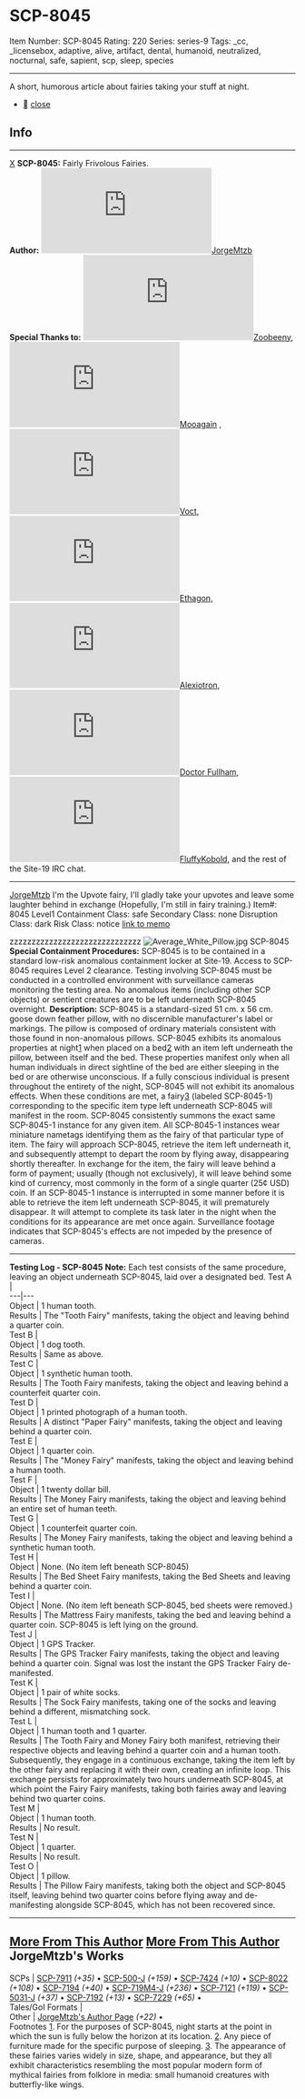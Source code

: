 # SCP-8045
Item Number: SCP-8045
Rating: 220
Series: series-9
Tags: _cc, _licensebox, adaptive, alive, artifact, dental, humanoid, neutralized, nocturnal, safe, sapient, scp, sleep, species

---

A short, humorous article about fairies taking your stuff at night.
  * [](javascript:;)
[close](javascript:;)
## Info
* * *
[X](javascript:;)
**SCP-8045:** Fairly Frivolous Fairies.  
**Author:** [![JorgeMtzb](https://www.wikidot.com/avatar.php?userid=8474687&amp;size=small&amp;timestamp=1744331662)](http://www.wikidot.com/user:info/jorgemtzb)[JorgeMtzb](http://www.wikidot.com/user:info/jorgemtzb)  
**Special Thanks to:** [![Zoobeeny](https://www.wikidot.com/avatar.php?userid=6070624&amp;size=small&amp;timestamp=1744331662)](http://www.wikidot.com/user:info/zoobeeny)[Zoobeeny](http://www.wikidot.com/user:info/zoobeeny), [![Mooagain ](https://www.wikidot.com/avatar.php?userid=5975504&amp;size=small&amp;timestamp=1744331662)](http://www.wikidot.com/user:info/mooagain)[Mooagain](http://www.wikidot.com/user:info/mooagain) , [![Voct](https://www.wikidot.com/avatar.php?userid=392303&amp;size=small&amp;timestamp=1744331662)](http://www.wikidot.com/user:info/voct)[Voct](http://www.wikidot.com/user:info/voct), [![Ethagon](https://www.wikidot.com/avatar.php?userid=5844683&amp;size=small&amp;timestamp=1744331662)](http://www.wikidot.com/user:info/ethagon)[Ethagon](http://www.wikidot.com/user:info/ethagon), [![Alexiotron](https://www.wikidot.com/avatar.php?userid=8512781&amp;size=small&amp;timestamp=1744331662)](http://www.wikidot.com/user:info/alexiotron)[Alexiotron](http://www.wikidot.com/user:info/alexiotron), [![Doctor Fullham](https://www.wikidot.com/avatar.php?userid=1989312&amp;size=small&amp;timestamp=1744331662)](http://www.wikidot.com/user:info/doctor-fullham)[Doctor Fullham](http://www.wikidot.com/user:info/doctor-fullham), [![FluffyKobold](https://www.wikidot.com/avatar.php?userid=8998452&amp;size=small&amp;timestamp=1744331662)](http://www.wikidot.com/user:info/fluffykobold)[FluffyKobold](http://www.wikidot.com/user:info/fluffykobold), and the rest of the Site-19 IRC chat.
* * *

[JorgeMtzb](javascript:;)
I'm the Upvote fairy, I'll gladly take your upvotes and leave some laughter behind in exchange (Hopefully, I'm still in fairy training.)
Item#: 8045
Level1
Containment Class:
safe
Secondary Class:
none
Disruption Class:
dark
Risk Class:
notice
[link to memo](/classification-committee-memo)  

zzzzzzzzzzzzzzzzzzzzzzzzzzzzzz
![Average_White_Pillow.jpg](https://upload.wikimedia.org/wikipedia/commons/8/84/Average_White_Pillow.jpg)
SCP-8045
**Special Containment Procedures:** SCP-8045 is to be contained in a standard low-risk anomalous containment locker at Site-19. Access to SCP-8045 requires Level 2 clearance. Testing involving SCP-8045 must be conducted in a controlled environment with surveillance cameras monitoring the testing area. No anomalous items (including other SCP objects) or sentient creatures are to be left underneath SCP-8045 overnight.
**Description:** SCP-8045 is a standard-sized 51 cm. x 56 cm. goose down feather pillow, with no discernible manufacturer's label or markings. The pillow is composed of ordinary materials consistent with those found in non-anomalous pillows.
SCP-8045 exhibits its anomalous properties at night[1](javascript:;) when placed on a bed[2](javascript:;) with an item left underneath the pillow, between itself and the bed. These properties manifest only when all human individuals in direct sightline of the bed are either sleeping in the bed or are otherwise unconscious. If a fully conscious individual is present throughout the entirety of the night, SCP-8045 will not exhibit its anomalous effects.
When these conditions are met, a fairy[3](javascript:;) (labeled SCP-8045-1) corresponding to the specific item type left underneath SCP-8045 will manifest in the room. SCP-8045 consistently summons the exact same SCP-8045-1 instance for any given item. All SCP-8045-1 instances wear miniature nametags identifying them as the fairy of that particular type of item.
The fairy will approach SCP-8045, retrieve the item left underneath it, and subsequently attempt to depart the room by flying away, disappearing shortly thereafter. In exchange for the item, the fairy will leave behind a form of payment; usually (though not exclusively), it will leave behind some kind of currency, most commonly in the form of a single quarter (25¢ USD) coin.
If an SCP-8045-1 instance is interrupted in some manner before it is able to retrieve the item left underneath SCP-8045, it will prematurely disappear. It will attempt to complete its task later in the night when the conditions for its appearance are met once again. Surveillance footage indicates that SCP-8045's effects are not impeded by the presence of cameras.
* * *
**Testing Log - SCP-8045**
**Note:** Each test consists of the same procedure, leaving an object underneath SCP-8045, laid over a designated bed.
Test A |   
---|---  
Object | 1 human tooth.  
Results | The "Tooth Fairy" manifests, taking the object and leaving behind a quarter coin.  
Test B |   
Object | 1 dog tooth.  
Results | Same as above.  
Test C |   
Object | 1 synthetic human tooth.  
Results | The Tooth Fairy manifests, taking the object and leaving behind a counterfeit quarter coin.  
Test D |   
Object | 1 printed photograph of a human tooth.  
Results | A distinct "Paper Fairy" manifests, taking the object and leaving behind a quarter coin.  
Test E |   
Object | 1 quarter coin.  
Results | The "Money Fairy" manifests, taking the object and leaving behind a human tooth.  
Test F |   
Object | 1 twenty dollar bill.  
Results | The Money Fairy manifests, taking the object and leaving behind an entire set of human teeth.  
Test G |   
Object | 1 counterfeit quarter coin.  
Results | The Money Fairy manifests, taking the object and leaving behind a synthetic human tooth.  
Test H |   
Object | None. (No item left beneath SCP-8045)  
Results | The Bed Sheet Fairy manifests, taking the Bed Sheets and leaving behind a quarter coin.  
Test I |   
Object | None. (No item left beneath SCP-8045, bed sheets were removed.)  
Results | The Mattress Fairy manifests, taking the bed and leaving behind a quarter coin. SCP-8045 is left lying on the ground.  
Test J |   
Object | 1 GPS Tracker.  
Results | The GPS Tracker Fairy manifests, taking the object and leaving behind a quarter coin. Signal was lost the instant the GPS Tracker Fairy de-manifested.  
Test K |   
Object | 1 pair of white socks.  
Results | The Sock Fairy manifests, taking one of the socks and leaving behind a different, mismatching sock.  
Test L |   
Object | 1 human tooth and 1 quarter.  
Results | The Tooth Fairy and Money Fairy both manifest, retrieving their respective objects and leaving behind a quarter coin and a human tooth. Subsequently, they engage in a continuous exchange, taking the item left by the other fairy and replacing it with their own, creating an infinite loop. This exchange persists for approximately two hours underneath SCP-8045, at which point the Fairy Fairy manifests, taking both fairies away and leaving behind two quarter coins.  
Test M |   
Object | 1 human tooth.  
Results | No result.  
Test N |   
Object | 1 quarter.  
Results | No result.  
Test O |   
Object | 1 pillow.  
Results | The Pillow Fairy manifests, taking both the object and SCP-8045 itself, leaving behind two quarter coins before flying away and de-manifesting alongside SCP-8045, which has not been recovered since.  
* * *
[More From This Author](javascript:;)
[More From This Author](javascript:;)
JorgeMtzb's Works  
---  
SCPs |  [SCP-7911](/scp-7911) _(+35)_ • [SCP-500-J](/scp-500-j) _(+159)_ • [SCP-7424](/scp-7424) _(+10)_ • [SCP-8022](/scp-8022) _(+108)_ • [SCP-7194](/scp-7194) _(+40)_ • [SCP-719M4-J](/scp-719m4-j) _(+236)_ • [SCP-7121](/scp-7121) _(+119)_ • [SCP-5031-J](/scp-5031-j) _(+37)_ • [SCP-7192](/scp-7192) _(+13)_ • [SCP-7229](/scp-7229) _(+65)_ •  
Tales/GoI Formats |   
Other |  [JorgeMtzb's Author Page](/jorgemtzb) _(+22)_ •  
Footnotes
[1](javascript:;). For the purposes of SCP-8045, night starts at the point in which the sun is fully below the horizon at its location.
[2](javascript:;). Any piece of furniture made for the specific purpose of sleeping.
[3](javascript:;). The appearance of these fairies varies widely in size, shape, and appearance, but they all exhibit characteristics resembling the most popular modern form of mythical fairies from folklore in media: small humanoid creatures with butterfly-like wings.